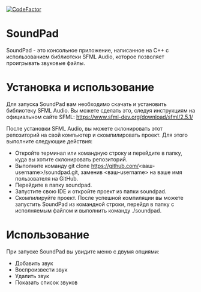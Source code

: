 [![CodeFactor](https://www.codefactor.io/repository/github/sxaxq/xzsound/badge)](https://www.codefactor.io/repository/github/sxaxq/xzsound)
# SoundPad
SoundPad - это консольное приложение, написанное на C++ с использованием библиотеки SFML Audio, которое позволяет проигрывать звуковые файлы.

# Установка и использование
Для запуска SoundPad вам необходимо скачать и установить библиотеку SFML Audio. Вы можете сделать это, следуя инструкциям на официальном сайте SFML: https://www.sfml-dev.org/download/sfml/2.5.1/

После установки SFML Audio, вы можете склонировать этот репозиторий на свой компьютер и скомпилировать проект. Для этого выполните следующие действия:

- Откройте терминал или командную строку и перейдите в папку, куда вы хотите склонировать репозиторий.
- Выполните команду git clone https://github.com/<ваш-username>/soundpad.git, заменив <ваш-username> на ваше имя пользователя на GitHub.
- Перейдите в папку soundpad.
- Запустите свою IDE и откройте проект из папки soundpad.
- Скомпилируйте проект.
После успешной компиляции вы можете запустить SoundPad из командной строки, перейдя в папку с исполняемым файлом и выполнить команду ./soundpad.

# Использование
При запуске SoundPad вы увидите меню с двумя опциями:

- Добавить звук
- Воспроизвести звук
- Удалить звук
- Показать список звуков
